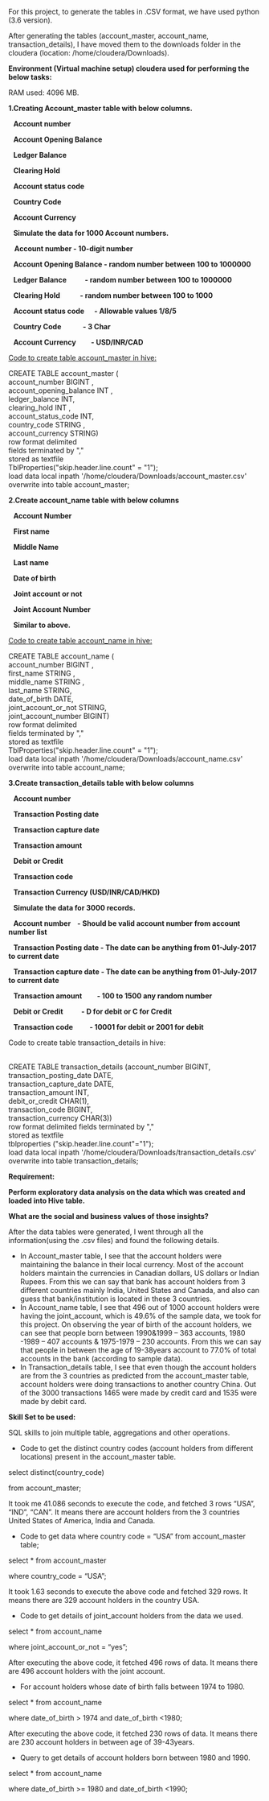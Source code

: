 <p>For this project, to generate the tables in .CSV format, we have used python (3.6 version).</p>
<p>After generating the tables (account_master, account_name, transaction_details), I have moved them to the downloads folder in the cloudera (location: /home/cloudera/Downloads).</p>

<p><strong>Environment (Virtual machine setup) cloudera used for performing the below tasks:</strong></p>

[comment]: <> (Image-1 here)

<p>RAM used: 4096 MB.</p>

<p><strong>1.Creating Account_master table with below columns.&nbsp;</strong></p>
<p><strong>&nbsp; &nbsp;Account number&nbsp;</strong></p>
<p><strong>&nbsp; &nbsp;Account Opening Balance&nbsp;</strong></p>
<p><strong>&nbsp; &nbsp;Ledger Balance&nbsp;</strong></p>
<p><strong>&nbsp; &nbsp;Clearing Hold&nbsp;</strong></p>
<p><strong>&nbsp; &nbsp;Account status code&nbsp;</strong></p>
<p><strong>&nbsp; &nbsp;Country Code</strong></p>
<p><strong>&nbsp; &nbsp;Account Currency&nbsp;</strong></p>
<p><strong>&nbsp; &nbsp;Simulate the data for 1000 Account numbers.&nbsp;</strong></p>
<p>&nbsp; &nbsp;<strong>Account number&nbsp;- 10-digit number&nbsp;</strong></p>
<p><strong>&nbsp; &nbsp;Account Opening Balance&nbsp;- random number between 100 to 1000000</strong></p>
<p><strong>&nbsp; &nbsp;Ledger Balance&nbsp; &nbsp; &nbsp; &nbsp; &nbsp; &nbsp;- random number between 100 to 1000000</strong></p>
<p><strong>&nbsp; &nbsp;Clearing Hold&nbsp; &nbsp; &nbsp; &nbsp; &nbsp; &nbsp; - random number between 100 to 1000</strong></p>
<p><strong>&nbsp; &nbsp;Account status code&nbsp; &nbsp; &nbsp; - Allowable values 1/8/5&nbsp;</strong></p>
<p><strong>&nbsp; &nbsp;Country Code&nbsp; &nbsp; &nbsp; &nbsp; &nbsp; &nbsp; &nbsp;- 3 Char</strong></p>
<p><strong>&nbsp; &nbsp;Account Currency&nbsp; &nbsp; &nbsp; &nbsp; &nbsp;- USD/INR/CAD</strong>&nbsp;</p>

<p><span style="text-decoration: underline;">Code to create table account_master in hive:</span></p>
<p>CREATE TABLE account_master (&nbsp;<br /> account_number BIGINT ,<br /> account_opening_balance INT ,<br /> ledger_balance INT,<br /> clearing_hold INT ,&nbsp;<br /> account_status_code INT,&nbsp;<br /> country_code STRING ,&nbsp;<br /> account_currency STRING)&nbsp;<br /> row format delimited&nbsp;&nbsp;<br /> fields terminated by ","&nbsp;<br /> stored as textfile<br /> TblProperties("skip.header.line.count" = "1");&nbsp;<br /> load data local inpath '/home/cloudera/Downloads/account_master.csv'&nbsp;<br /> overwrite into table account_master;&nbsp;</p>

<p><strong>2.Create account_name table with below columns&nbsp;</strong></p>
<p><strong>&nbsp; &nbsp;Account Number&nbsp;</strong></p>
<p><strong>&nbsp; &nbsp;First name&nbsp;</strong></p>
<p><strong>&nbsp; &nbsp;Middle Name&nbsp;</strong></p>
<p><strong>&nbsp; &nbsp;Last name&nbsp;</strong></p>
<p><strong>&nbsp; &nbsp;Date of birth&nbsp;</strong></p>
<p><strong>&nbsp; &nbsp;Joint account or not&nbsp;</strong></p>
<p><strong>&nbsp; &nbsp;Joint Account Number&nbsp;</strong></p>
<p><strong>&nbsp; &nbsp;Similar to above.</strong></p>

<p><span style="text-decoration: underline;">Code to create table account_name in hive:</span></p>
<p>CREATE TABLE account_name (&nbsp;<br /> account_number BIGINT ,<br /> first_name STRING ,<br /> middle_name STRING ,<br /> last_name STRING,<br /> date_of_birth DATE,&nbsp;<br /> joint_account_or_not STRING,&nbsp;<br /> joint_account_number BIGINT)&nbsp;<br /> row format delimited&nbsp;&nbsp;<br /> fields terminated by ","&nbsp;<br /> stored as textfile<br /> TblProperties("skip.header.line.count" = "1");&nbsp;<br /> load data local inpath '/home/cloudera/Downloads/account_name.csv'&nbsp;<br /> overwrite into table account_name;</p>

<p><strong>3.Create transaction_details table with below columns&nbsp;</strong></p>
<p><strong>&nbsp; &nbsp;Account number&nbsp;</strong></p>
<p><strong>&nbsp; &nbsp;Transaction Posting date&nbsp;</strong></p>
<p><strong>&nbsp; &nbsp;Transaction capture date&nbsp;</strong></p>
<p><strong>&nbsp; &nbsp;Transaction amount&nbsp;</strong></p>
<p><strong>&nbsp; &nbsp;Debit or Credit&nbsp;</strong></p>
<p><strong>&nbsp; &nbsp;Transaction code&nbsp;</strong></p>
<p><strong>&nbsp; &nbsp;Transaction Currency (USD/INR/CAD/HKD)&nbsp; &nbsp;</strong></p>
<p><strong>&nbsp; &nbsp;Simulate the data for 3000 records.&nbsp;</strong></p>
<p><strong>&nbsp; &nbsp;Account number&nbsp; &nbsp; - Should be valid account number from account number list</strong></p>
<p><strong>&nbsp; &nbsp;Transaction Posting date&nbsp;- The date can be anything from 01-July-2017 to current date</strong></p>
<p><strong>&nbsp; &nbsp;Transaction capture date&nbsp;- The date can be anything from 01-July-2017 to current date</strong></p>
<p><strong>&nbsp; &nbsp;Transaction amount&nbsp; &nbsp; &nbsp; &nbsp; &nbsp;- 100 to 1500 any random number</strong></p>
<p><strong>&nbsp; &nbsp;Debit or Credit&nbsp; &nbsp; &nbsp; &nbsp; &nbsp; &nbsp;- D for debit or C for Credit&nbsp;&nbsp;</strong></p>
<p><strong>&nbsp; &nbsp;Transaction code&nbsp; &nbsp; &nbsp; &nbsp; &nbsp; - 10001 for debit or 2001 for debit&nbsp;</strong></p>

<p>Code to create table transaction_details in hive:</p>
<p><br /> CREATE TABLE transaction_details (account_number BIGINT,<br /> transaction_posting_date DATE,<br /> transaction_capture_date DATE,<br /> transaction_amount INT,<br /> debit_or_credit CHAR(1),<br /> transaction_code BIGINT,<br /> transaction_currency CHAR(3))<br /> row format delimited fields terminated by ","<br /> stored as textfile<br /> tblproperties ("skip.header.line.count"="1");<br /> load data local inpath '/home/cloudera/Downloads/transaction_details.csv'<br /> overwrite into table transaction_details;</p>

<p><strong>Requirement:&nbsp;</strong></p>
<p><strong>Perform exploratory data analysis on the data which was created and loaded into Hive table.</strong></p>
<p><strong>What are the social&nbsp;and business values of those insights?&nbsp;</strong></p>
<p>After the data tables were generated, I went through all the information(using the .csv files) and found the following details.</p>
<ul>
<li>In Account_master table, I see that the account holders were maintaining the balance in their local currency. Most of the account holders maintain the currencies in Canadian dollars, US dollars or Indian Rupees. From this we can say that bank has account holders from 3 different countries mainly India, United States and Canada, and also can guess that bank/institution is located in these 3 countries.</li>
<li>In Account_name table, I see that 496 out of 1000 account holders were having the joint_account, which is 49.6% of the sample data, we took for this project. On observing the year of birth of the account holders, we can see that people born between 1990&amp;1999 &ndash; 363 accounts, 1980 -1989 &ndash; 407 accounts &amp; 1975-1979 &ndash; 230 accounts. From this we can say that people in between the age of 19-38years account to 77.0% of total accounts in the bank (according to sample data).</li>
<li>In Transaction_details table, I see that even though the account holders are from the 3 countries as predicted from the account_master table, account holders were doing transactions to another country China. Out of the 3000 transactions 1465 were made by credit card and 1535 were made by debit card.</li>
</ul>

<p><strong>Skill Set to be used:&nbsp;</strong></p>
<p>SQL skills to join multiple table, aggregations and other operations.&nbsp;</p>

<ul>
<li>Code to get the distinct country codes (account holders from different locations) present in the account_master table.</li>
</ul>

<p>select distinct(country_code)</p>
<p>from account_master;</p>

[comment]: <> (Image-2 here)

<p>It took me 41.086 seconds to execute the code, and fetched 3 rows &ldquo;USA&rdquo;, &ldquo;IND&rdquo;, &ldquo;CAN&rdquo;. It means there are account holders from the 3 countries United States of America, India and Canada.</p>
<ul>
<li>Code to get data where country code = &ldquo;USA&rdquo; from account_master table;</li>
</ul>
<p>select * from account_master</p>
<p>where country_code = &ldquo;USA&rdquo;;</p>

[comment]: <> (Image-3 here)

<p>It took 1.63 seconds to execute the above code and fetched 329 rows. It means there are 329 account holders in the country USA.</p>
<ul>
<li>Code to get details of joint_account holders from the data we used.</li>
</ul>
<p>select * from account_name</p>
<p>where joint_account_or_not = &ldquo;yes&rdquo;;</p>

[comment]: <> (Image-4 here)

<p>After executing the above code, it fetched 496 rows of data. It means there are 496 account holders with the joint account.</p>
<ul>
<li>For account holders whose date of birth falls between 1974 to 1980.</li>
</ul>
<p>select * from account_name</p>
<p>where date_of_birth &gt; 1974 and date_of_birth &lt;1980;</p>

[comment]: <> (Image-5 here)

<p>After executing the above code, it fetched 230 rows of data. It means there are 230 account holders in between age of 39-43years.</p>
<ul>
<li>Query to get details of account holders born between 1980 and 1990.</li>
</ul>
<p>select * from account_name</p>
<p>where date_of_birth &gt;= 1980 and date_of_birth &lt;1990;</p>

[comment]: <> (Image-6 here)


